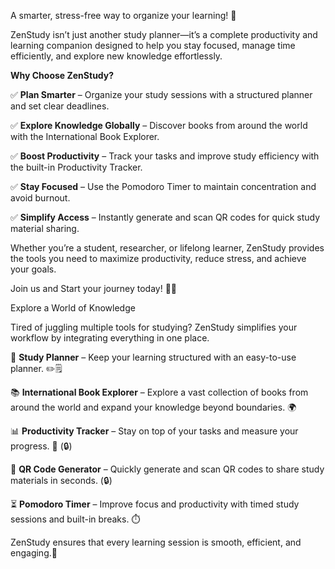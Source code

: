 
A smarter, stress-free way to organize your learning! 📒

ZenStudy isn’t just another study planner—it’s a complete productivity and learning companion designed to help you stay focused, manage time efficiently, and explore new knowledge effortlessly.

**Why Choose ZenStudy?**

✅ **Plan Smarter** – Organize your study sessions with a structured planner and set clear deadlines.

✅ **Explore Knowledge Globally** – Discover books from around the world with the International Book Explorer.

✅ **Boost Productivity** – Track your tasks and improve study efficiency with the built-in Productivity Tracker. 

✅ **Stay Focused** – Use the Pomodoro Timer to maintain concentration and avoid burnout.

✅ **Simplify Access** – Instantly generate and scan QR codes for quick study material sharing.


Whether you’re a student, researcher, or lifelong learner, ZenStudy provides the tools you need to maximize productivity, reduce stress, and achieve your goals.

Join us and Start your journey today! 🌟🚀


Explore a World of Knowledge

Tired of juggling multiple tools for studying? ZenStudy simplifies your workflow by integrating everything in one place.

📆 **Study Planner** – Keep your learning structured with an easy-to-use planner. ✏️🗒️

📚 **International Book Explorer** – Explore a vast collection of books from around the world and expand your knowledge beyond boundaries. 🌍

📊 **Productivity Tracker** – Stay on top of your tasks and measure your progress. 📝 (🔒)

🔄 **QR Code Generator** – Quickly generate and scan QR codes to share study materials in seconds. (🔒)

⏳ **Pomodoro Timer** – Improve focus and productivity with timed study sessions and built-in breaks. ⏱️

ZenStudy ensures that every learning session is smooth, efficient, and engaging.💫